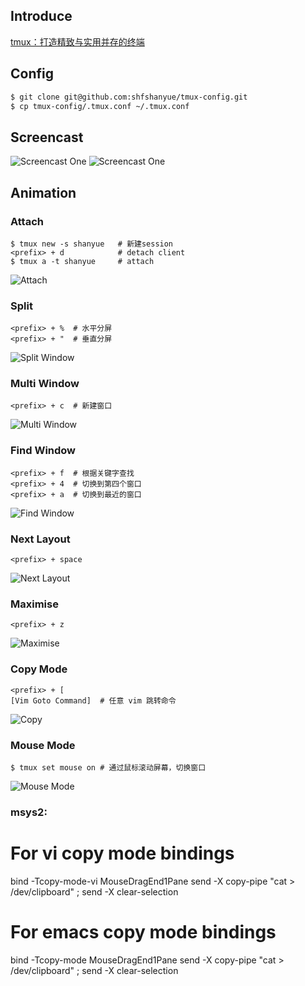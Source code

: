 ## Introduce

[tmux：打造精致与实用并存的终端](https://segmentfault.com/a/1190000008188987)

## Config
``` sh
$ git clone git@github.com:shfshanyue/tmux-config.git
$ cp tmux-config/.tmux.conf ~/.tmux.conf
```

## Screencast

![Screencast One](https://raw.githubusercontent.com/shfshanyue/tmux-config/assets/tmux1.jpeg)
![Screencast One](https://raw.githubusercontent.com/shfshanyue/tmux-config/assets/tmux2.jpeg)

## Animation

### Attach
```
$ tmux new -s shanyue   # 新建session
<prefix> + d            # detach client
$ tmux a -t shanyue     # attach
```

![Attach](https://raw.githubusercontent.com/shfshanyue/tmux-config/assets/attach-origin.gif)

### Split
```
<prefix> + %  # 水平分屏
<prefix> + "  # 垂直分屏
```

![Split Window](https://raw.githubusercontent.com/shfshanyue/tmux-config/assets/split-origin.gif)

### Multi Window
```
<prefix> + c  # 新建窗口
```

![Multi Window](https://raw.githubusercontent.com/shfshanyue/tmux-config/assets/multi-window.gif)

### Find Window
```
<prefix> + f  # 根据关键字查找
<prefix> + 4  # 切换到第四个窗口
<prefix> + a  # 切换到最近的窗口
```

![Find Window](https://raw.githubusercontent.com/shfshanyue/tmux-config/assets/find-window.gif)

### Next Layout
```
<prefix> + space
```

![Next Layout](https://raw.githubusercontent.com/shfshanyue/tmux-config/assets/respace.gif)

### Maximise
```
<prefix> + z
```

![Maximise](https://raw.githubusercontent.com/shfshanyue/tmux-config/assets/prefixz-origin.gif)

### Copy Mode
```
<prefix> + [
[Vim Goto Command]  # 任意 vim 跳转命令
```

![Copy](https://raw.githubusercontent.com/shfshanyue/tmux-config/assets/copy-origin.gif)

### Mouse Mode
```
$ tmux set mouse on # 通过鼠标滚动屏幕，切换窗口
```

![Mouse Mode](https://raw.githubusercontent.com/shfshanyue/tmux-config/assets/mouse-origin.gif)

### msys2:
# For vi copy mode bindings
bind -Tcopy-mode-vi MouseDragEnd1Pane send -X copy-pipe "cat > /dev/clipboard" \; send -X clear-selection
# For emacs copy mode bindings
bind -Tcopy-mode MouseDragEnd1Pane send -X copy-pipe "cat > /dev/clipboard" \; send -X clear-selection
